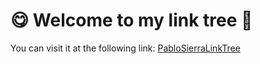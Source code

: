 # 😋 Welcome to my link tree 🌲

You can visit it at the following link: [PabloSierraLinkTree](https://pablosierrafernandez.github.io/pablosierrafernandez/)
